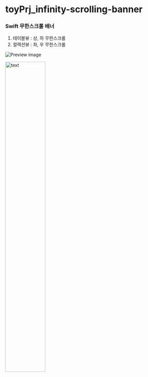 # toyPrj_infinity-scrolling-banner

### Swift 무한스크롤 배너 

1. 테이블뷰 : 상, 하 무한스크롤
2. 컬렉션뷰 : 좌, 우 무한스크롤

![Preview image](https://github.com/jhy0409/toyPrj_infinity-scrolling-banner/blob/main/preview.gif)

<img src="https://github.com/jhy0409/toyPrj_infinity-scrolling-banner/blob/main/prevRunDebug.jpg" width="50%" href="https://youtu.be/25jZD0f6D_w?si=jm1RTm3irZ9CZbI7" alt="text">


<!-- 


[<img src="https://github.com/jhy0409/toyPrj_infinity-scrolling-banner/blob/main/prevRunDebug.jpg" width="50%" alt="text">](https://youtu.be/25jZD0f6D_w?si=jm1RTm3irZ9CZbI7)

[![Video Label](https://github.com/jhy0409/toyPrj_infinity-scrolling-banner/blob/main/prevRunDebug.jpg)](https://youtu.be/25jZD0f6D_w?si=jm1RTm3irZ9CZbI7)
[![IMAGE ALT TEXT HERE](https://github.com/jhy0409/toyPrj_infinity-scrolling-banner/blob/main/prevRunDebug.jpg)](https://youtu.be/25jZD0f6D_w)
--!>
